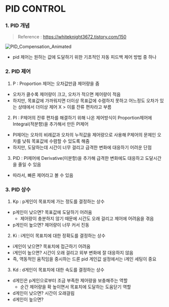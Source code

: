 PID CONTROL
===

### 1. PID 개념

> Reference : https://whiteknight3672.tistory.com/150

![PID_Compensation_Animated](https://user-images.githubusercontent.com/108650199/182981531-8f900f76-a580-4115-b0f6-0a2995d25d00.gif)

- pid 제어는 원하는 값에 도달하기 위한 기초적인 자동 피드백 제어 방법 중 하나

### 2. PID 제어
1. P : Proportion 제어는 오차값만큼 제어량을 줌
  - 오차가 클수록 제어량이 크고, 오차가 적으면 제어량이 적음
  - 하지만, 목표값에 가까워지면 더이상 목표값에 수렴하지 못하고 어느정도 오차가 있는 상태에서 더이상 제어 X > 이를 잔류 편차라고 부름
2. PI : P제어의 잔류 편차를 해결하기 위해 나온 제어방식이 Proportion제어에 Integral(적분항)을 추가해서 만든 PI제어
  - PI제어는 오차의 비례값과 오차의 누적값을 제어량으로 사용해 P제어의 문제인 오차를 낮춰 목표값에 수렴할 수 있도록 해줌
  - 하지만, 도달하는데 시간이 너무 걸리고 급격한 변화에 대응하기 어려운 단점
3. PID : PI제어에 Derivative(미분항)을 추가해 급격한 변화에도 대응하고 도달시간을 줄일 수 있음
  - 따라서, 빠른 제어라고 볼 수 있음

### 3. PID 상수
1. Kp : p게인이 목표치에 가는 정도를 결정하는 상수
  - p게인이 낮으면? 목표값에 도달하기 어려움
    - 제어량이 충분하지 않기 때문에 시간도 오래 걸리고 제어에 어려움을 겪음
  - p게인이 높으면? 제어량이 너무 커서 진동
2. Ki : i게인이 목표치에 대한 정확도를 결정하는 상수
  - i게인이 낮으면? 목표치에 접근하기 어려움
  - i게인이 높으면? 시간이 오래 걸리고 외부 변화에 잘 대응하지 않음
  - 즉, 역동적인 움직임을 중시하는 드론 pid 게인값 설정에서는 i게인 세팅이 중요
3. Kd : d게인이 목표치에 대한 속도를 결정하는 상수
  - d게인은 p게인으로부터 조금 부족한 제어량을 보충해주는 역할
    - 순간 제어량을 확 높이면서 목표치에 도달하는 도움닫기 역할
  - d게인이 낮으면? 시간이 오래걸림
  - d게인이 높으면? 
